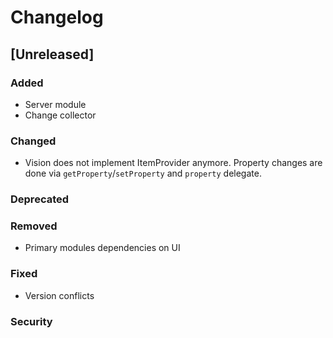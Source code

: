 # Changelog

## [Unreleased]
### Added
- Server module
- Change collector

### Changed
- Vision does not implement ItemProvider anymore. Property changes are done via `getProperty`/`setProperty` and `property` delegate.

### Deprecated

### Removed
- Primary modules dependencies on UI

### Fixed
- Version conflicts

### Security
